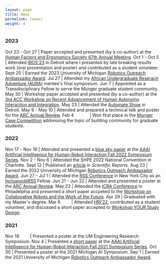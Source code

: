 ```yaml
---
layout: page
title: News
permalink: /news/
weight: 4
---
```



<style>
td, th {
   border: none!important;
}
</style>

### 2023

Oct 23 - Oct 27 | Paper accepted and presented (by a co-author) at the [Human Factors and Ergonomics Society 67th Annual Meeting](https://www.hfes.org/Events/International-Annual-Meeting).
Oct 1 - Oct 5 | Attended [IROS'23](https://ieee-iros.org/) in Detroit where I presented by late breaking results work (oral presentation and poster) and contributed as a student volunteer.
Sept 20 | Earned the 2023 University of Michigan [Robotics Outreach Ambassador Award](https://robotics.umich.edu/2023/celebrating-the-robotics-outreach-ambassadors-of-2023/).
Jul 27 | Attended my [African Undergraduate Reserach Adventure (AURA)](https://aura.engin.umich.edu/) mentee's final symposium.
Jun 7 | Appointed as a Transdisciplinary Fellow to serve the Munger graduate student community.
May 30 | Workshop paper accepted and presented (by a co-author) at the [3rd ACC Workshop on Recent Advancement of Human Autonomy Interaction and Integration](https://zoe104yao.github.io/ACC2023Workshop/).
May 23 | Attended the [Automate Show](https://www.automateshow.com/) in Detroit.
May 9 - May 10 | Attended and prepared a technical talk and poster for the [ARC Annual Review](https://arc.engin.umich.edu/events/annual-program-review/).
Feb 4 &nbsp; &nbsp; &nbsp; &nbsp; &nbsp; &nbsp; | Won first place in the [Munger Case Competition](https://sites.google.com/umich.edu/munger-case-competition/home) addressing the topic of building community for graduate students.

### 2022

Nov 17 - Nov 19 | Attended and presented a [blue sky paper](https://arxiv.org/pdf/2210.03259.pdf) at the [AAAI Artificial Intelligence for Human-Robot Interaction Fall 2022 Symposium Series](https://ai-hri.github.io/2022/#home).
Nov 2 - Nov 6 | Attended the SHPE 2022 National Convention in Charlotte.
Sept 12 | Published an [article](https://www.nature.com/articles/s41598-022-19140-5) in _Scientific Reports_.
Aug 23 | Earned the 2022 University of Michigan [Robotics Outreach Ambassador Award](https://robotics.umich.edu/2022/the-2022-robotics-outreach-ambassadors/?utm_campaign=Michigan%20Robotics%20Newsletter&utm_medium=email&utm_source=Revue%20newsletter).
Jun 27 - Jul 1 | Attended the [RSS Conference](https://roboticsconference.org/) in New York City as an [Inclusion@RSS](https://sites.google.com/andrew.cmu.edu/inclusion-rss-2022/home) Fellow.
Jun 21 - Jun 22 | Attended and presented a poster at the [ARC Annual Review](https://arc.engin.umich.edu/events/annual-program-review/).
May 23 | Attended the [ICRA Conference](https://www.icra2022.org/) in Philadelphia and presented a short paper accpeted to the [Workshop on Collaborative Robots and the Work of the Future](https://sites.google.com/view/icra22ws-cor-wotf/home).
Apr 29 | Graduated with my Master's degree.
Mar 6 &nbsp; &nbsp; &nbsp; &nbsp; | Attended [HRI'22](https://humanrobotinteraction.org/2022/), contributed as a student volunteer, and discussed a short paper accepted to [Workshop YOUR Study Design](https://sites.google.com/view/hri22-wysd/home).


### 2021

Nov 19 &nbsp; &nbsp; &nbsp; &nbsp; | Presented a poster at the UM Engineering Research Symposium.
Nov 4        | Presented a [short paper](https://deepblue.lib.umich.edu/handle/2027.42/170403) at the [AAAI Artificial Intelligence for Human-Robot Interaction Fall 2021 Symposium Series](https://ai-hri.github.io/2021/#home).
Oct 30       | Presented a poster at the 2021 Michigan AI Symposium.
Sep 1        | Earned the 2021 University of Michigan [Robotics Outreach Ambassador Award](https://robotics.umich.edu/2021/announcing-the-2021-robotics-outreach-ambassadors/#:~:text=In%20honor%20of%20their%20work,Kevin%20Lieberman).
